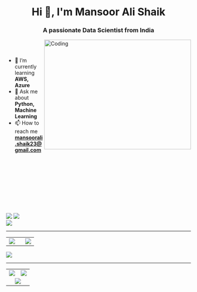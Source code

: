 <h1 align="center">Hi 👋, I'm Mansoor Ali Shaik</h1>
<h3 align="center">A passionate Data Scientist from India</h3>

<img align="right" alt="Coding" width="400" height="300" src="https://media0.giphy.com/media/v1.Y2lkPTc5MGI3NjExcWtkOXRhZ25kaGtiZm9pYThtNHRidzBhemVqb2VuanJlajF5amszeCZlcD12MV9pbnRlcm5hbF9naWZfYnlfaWQmY3Q9Zw/qgQUggAC3Pfv687qPC/giphy.webp">
<br>
<br/>

- 🌱 I’m currently learning **AWS, Azure**
- 💬 Ask me about **Python, Machine Learning**
- 📫 How to reach me **mansoorali.shaik23@gmail.com**




<br>
<br/>
<br>
<br/>
<br>
<br/>
<br>
<br/>

<!---
mali2395/mali2395 is a ✨ special ✨ repository because its `README.md` (this file) appears on your GitHub profile.
You can click the Preview link to take a look at your changes.
<img align="right" alt="Coding" width="400" src="https://cdn.dribbble.com/users/1162077/screenshots/3848914/programmer.gif">
<p align="right"><img src="https://media0.giphy.com/media/v1.Y2lkPTc5MGI3NjExcWtkOXRhZ25kaGtiZm9pYThtNHRidzBhemVqb2VuanJlajF5amszeCZlcD12MV9pbnRlcm5hbF9naWZfYnlfaWQmY3Q9Zw/qgQUggAC3Pfv687qPC/giphy.webp" ></p>
- 👋 Hi, I’m @mali2395
- 👀 I’m interested in  ML
- 🌱 I’m currently learning AWS
- 💞️ I’m looking to collaborate on ML
- 📫 How to reach me email
- 😄 Pronouns: He/Him
- ⚡ Fun fact: I'm cool
--->

![](https://github-readme-stats.vercel.app/api?username=mali2395&theme=highcontrast&hide_border=false&include_all_commits=true&count_private=true&title_color=00FF00&icon_color=00FF00) 
![](https://github-readme-streak-stats.herokuapp.com/?user=mali2395&theme=highcontrast&hide_border=false&stroke=00FF00&ring=00FF00&fire=00FF00&currStreakLabel=FFFFFF)<br/>
![](https://github-readme-stats.vercel.app/api/top-langs/?username=mali2395&theme=highcontrast&hide_border=false&include_all_commits=true&count_private=true&layout=compact&title_color=00FF00)

-------------------------------------

<table>
  <tr>
    <td style="padding-right: 20px;">
      <img src="https://github-readme-stats.vercel.app/api?username=mali2395&theme=highcontrast&hide_border=false&include_all_commits=true&count_private=true&title_color=00FF00&icon_color=00FF00" />
    </td>
    <td>
      <img src="https://github-readme-streak-stats.herokuapp.com/?user=mali2395&theme=highcontrast&hide_border=false&stroke=00FF00&ring=00FF00&fire=00FF00&currStreakLabel=FFFFFF" />
    </td>
  </tr>
</table>

![](https://github-readme-stats.vercel.app/api/top-langs/?username=mali2395&theme=highcontrast&hide_border=false&include_all_commits=true&count_private=true&layout=compact&title_color=00FF00)


------------------------------------------
<div align="center">
  <table>
    <tr>
      <td>
        <img src="https://github-readme-stats.vercel.app/api?username=mansoorali1&theme=highcontrast&hide_border=false&include_all_commits=true&count_private=true&title_color=00FF00&icon_color=00FF00" />
      </td>
      <td>
        <img src="https://github-readme-streak-stats.herokuapp.com/?user=mansoorali1&theme=highcontrast&hide_border=false&stroke=00FF00&ring=00FF00&fire=00FF00&currStreakLabel=FFFFFF" />
      </td>
    </tr>
    <tr>
      <td colspan="2" align="center">
        <img src="https://github-readme-stats.vercel.app/api/top-langs/?username=mansoorali1&theme=highcontrast&hide_border=false&include_all_commits=true&count_private=true&layout=compact&title_color=00FF00" />
      </td>
    </tr>
  </table>
</div>

